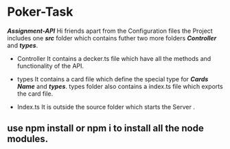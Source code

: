 # Poker-Task
***Assignment-API***
Hi friends apart from the Configuration files the Project includes one ***src*** folder
which contains futher two more folders ***Controller*** and ***types***.
* Controller
It contains a decker.ts file which have all the methods and functionality of the API.
* types
It contains a card file which define the special type for ***Cards Name*** and ***types***.
types folder also contains a index.ts file which exports the card file.

* Index.ts
It is outside the source folder which starts the Server .

## use npm install or npm i to install all the node modules.


